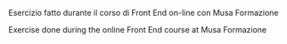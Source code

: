 Esercizio fatto durante il corso di Front End on-line con Musa Formazione

Exercise done during the online Front End course at Musa Formazione